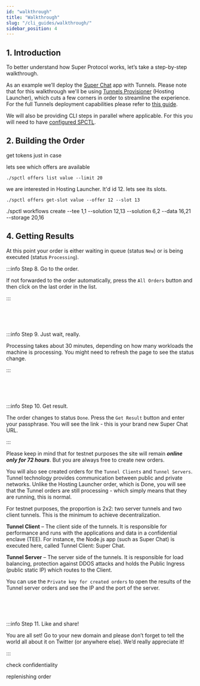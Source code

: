 ```yaml
---
id: "walkthrough"
title: "Walkthrough"
slug: "/cli_guides/walkthrough/"
sidebar_position: 4
---
```


## 1. Introduction

To better understand how Super Protocol works, let’s take a step-by-step walkthrough.

As an example we’ll deploy the [Super Chat](/developers/offers/superchat) app with Tunnels. Please note that for this walkthrough we'll be using [Tunnels Provisioner](/developers/architecture/tunnels/provisioner) (Hosting Launcher), which cuts a few corners in order to streamline the experience. For the full Tunnels deployment capabilities please refer to [this guide](/developers/deployment_guides/tunnels).


We will also be providing CLI steps in parallel where applicable. For this you will need to have [configured SPCTL](/developers/cli_guides/).

## 2. Building the Order

get tokens just in case


lets see which offers are available

```
./spctl offers list value --limit 20
```

we are interested in Hosting Launcher. It'd id 12. lets see its slots. 

```
./spctl offers get-slot value --offer 12 --slot 13
```



./spctl workflows create --tee 1,1 --solution 12,13 --solution 6,2 --data 16,21 --storage 20,16


## 4. Getting Results

At this point your order is either waiting in queue (status `New`) or is being executed (status `Processing`).

:::info Step 8. Go to the order.

If not forwarded to the order automatically, press the `All Orders` button and then click on the last order in the list.

:::



<br/>
<br/>
<br/>

:::info Step 9. Just wait, really.

Processing takes about 30 minutes, depending on how many workloads the machine is processing. You might need to refresh the page to see the status change.

:::


<br/>
<br/>
<br/>

:::info Step 10. Get result.

The order changes to status `Done`. Press the `Get Result` button and enter your passphrase. You will see the link - this is your brand new Super Chat URL.

:::

Please keep in mind that for testnet purposes the site will remain ***online only for 72 hours***. But you are always free to create new orders.



You will also see created orders for the `Tunnel Clients` and `Tunnel Servers`. Tunnel technology provides communication between public and private networks. Unlike the Hosting Launcher order, which is Done, you will see that the Tunnel orders are still processing - which simply means that they are running, this is normal.

For testnet purposes, the proportion is 2x2: two server tunnels and two client tunnels. This is the minimum to achieve decentralization.

**Tunnel Client** – The client side of the tunnels. It is responsible for performance and runs with the applications and data in a confidential enclave (TEE). For instance, the Node.js app (such as Super Chat) is executed here, called Tunnel Client: Super Chat.

**Tunnel Server** – The server side of the tunnels. It is responsible for load balancing, protection against DDOS attacks and holds the Public Ingress (public static IP) which routes to the Client.

You can use the `Private key for created orders` to open the results of the Tunnel server orders and see the IP and the port of the server.




<br/>
<br/>
<br/>

:::info Step 11. Like and share!

You are all set! Go to your new domain and please don’t forget to tell the world all about it on Twitter (or anywhere else). We’d really appreciate it!

:::



<Highlight color="red">check confidentiality</Highlight>

<Highlight color="red">replenishing order</Highlight>
